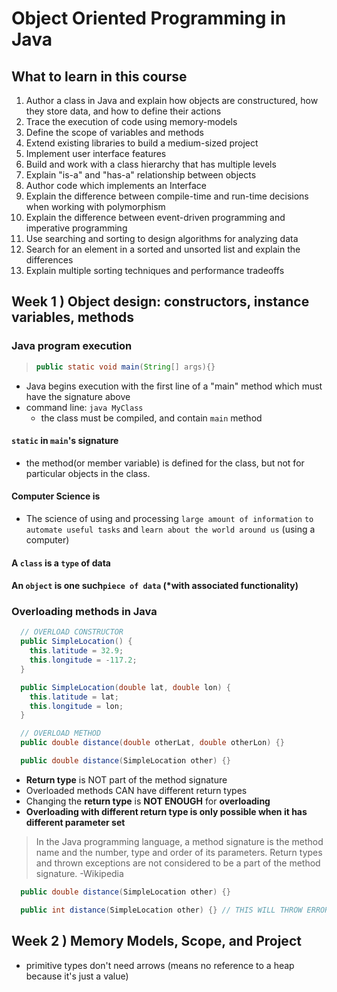 # Object Oriented Programming in Java

## What to learn in this course

1. Author a class in Java and explain how objects are constructured, how they store data, and how to define their actions
2. Trace the execution of code using memory-models
3. Define the scope of variables and methods
4. Extend existing libraries to build a medium-sized project
5. Implement user interface features
6. Build and work with a class hierarchy that has multiple levels
7. Explain "is-a" and "has-a" relationship between objects
8. Author code which implements an Interface
9. Explain the difference between compile-time and run-time decisions when working with polymorphism
10. Explain the difference between event-driven programming and imperative programming
11. Use searching and sorting to design algorithms for analyzing data
12. Search for an element in a sorted and unsorted list and explain the differences
13. Explain multiple sorting techniques and performance tradeoffs

## Week 1 ) Object design: constructors, instance variables, methods

### Java program execution
>
> ```java
> public static void main(String[] args){}
> ```

- Java begins execution with the first line of a "main" method which must have the signature above
- command line: `java MyClass`
  - the class must be compiled, and contain `main` method

#### `static` in `main`'s signature

- the method(or member variable) is defined for the class, but not for particular objects in the class.

#### Computer Science is

- The science of using and processing `large amount of information` `to automate useful tasks` and `learn about the world around us` (using a computer)

#### A **`class`** is a `type` of data

#### An **`object`** is one such`piece of data` (*with associated functionality)

### Overloading methods in Java

```java
  // OVERLOAD CONSTRUCTOR
  public SimpleLocation() {
    this.latitude = 32.9;
    this.longitude = -117.2;
  }

  public SimpleLocation(double lat, double lon) {
    this.latitude = lat;
    this.longitude = lon;
  }
```

```java
  // OVERLOAD METHOD
  public double distance(double otherLat, double otherLon) {}

  public double distance(SimpleLocation other) {}
```

- **Return type** is NOT part of the method signature
- Overloaded methods CAN have different return types
- Changing the **return type** is **NOT ENOUGH** for **overloading**
- **Overloading with different return type is only possible when it has different parameter set**

>In the Java programming language, a method signature is the method name and the number, type and order of its parameters. Return types and thrown exceptions are not considered to be a part of the method signature. -Wikipedia

```java
  public double distance(SimpleLocation other) {}

  public int distance(SimpleLocation other) {} // THIS WILL THROW ERROR!!! - PARAMETER MUST BE DIFFERENT
```

## Week 2 ) Memory Models, Scope, and Project

- primitive types don't need arrows (means no reference to a heap because it's just a value)


